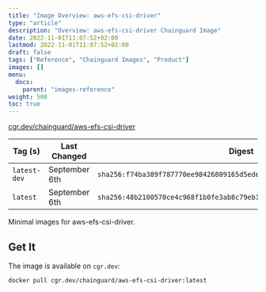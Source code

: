 ```yaml
---
title: "Image Overview: aws-efs-csi-driver"
type: "article"
description: "Overview: aws-efs-csi-driver Chainguard Image"
date: 2022-11-01T11:07:52+02:00
lastmod: 2022-11-01T11:07:52+02:00
draft: false
tags: ["Reference", "Chainguard Images", "Product"]
images: []
menu:
  docs:
    parent: "images-reference"
weight: 500
toc: true
---
```


[cgr.dev/chainguard/aws-efs-csi-driver](https://github.com/chainguard-images/images/tree/main/images/aws-efs-csi-driver)

| Tag (s)       | Last Changed  | Digest                                                                    |
|---------------|---------------|---------------------------------------------------------------------------|
|  `latest-dev` | September 6th | `sha256:f74ba389f787770ee98426809165d5edea47700dabfb692bb675f59c1d93c0ba` |
|  `latest`     | September 6th | `sha256:48b2100570ce4c968f1b0fe3ab8c79eb1061beb0218e435a2956b2d02a5c2991` |



Minimal images for aws-efs-csi-driver.

## Get It

The image is available on `cgr.dev`:

```
docker pull cgr.dev/chainguard/aws-efs-csi-driver:latest
```

